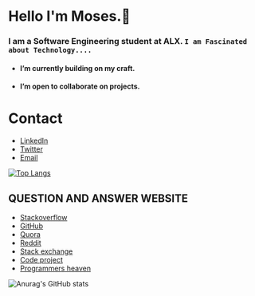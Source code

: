 # Hello I'm Moses.👋

### I am a Software Engineering student at ALX. `I am Fascinated about Technology....`

- ####  I’m currently building on my craft.
- #### I’m open to collaborate on projects.

# Contact 
* [LinkedIn](https://www.linkedin.com/in/moses-gitau-860292246)
* [Twitter](https://twitter.com/moses__kyle?t=4C9qT0T4RmJ3Mu6Bfk4BLQ&s=09)
* [Email](mailto:moseskyle2021@gmail.com)

[![Top Langs](https://github-readme-stats.vercel.app/api/top-langs/?username=mosekyle&layout=compact)](https://github.com/mosekyle/github-readme-stats)

## QUESTION AND ANSWER WEBSITE 
* [Stackoverflow](https://Stackoverflow.com/)
* [GitHub](https://github.com/)
* [Quora](https://quora.com/)
* [Reddit](https://reddit.com/)
* [Stack exchange](https://Stackexchange.com/)
* [Code project](https://codeproject.com/)
* [Programmers heaven](https://programmersheaven.com/)

![Anurag's GitHub stats](https://github-readme-stats.vercel.app/api?username=mosekyle&show_icons=true&theme=radical)



